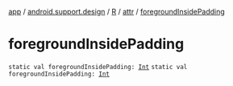 [app](../../../index.md) / [android.support.design](../../index.md) / [R](../index.md) / [attr](index.md) / [foregroundInsidePadding](.)

# foregroundInsidePadding

`static val foregroundInsidePadding: `[`Int`](https://kotlinlang.org/api/latest/jvm/stdlib/kotlin/-int/index.html)
`static val foregroundInsidePadding: `[`Int`](https://kotlinlang.org/api/latest/jvm/stdlib/kotlin/-int/index.html)
